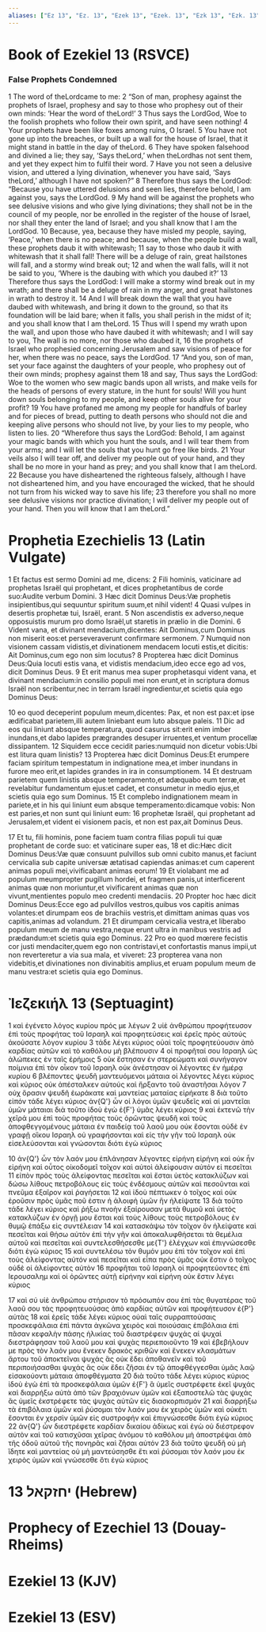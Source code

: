 ```yaml
---
aliases: ["Ez 13", "Ez. 13", "Ezek 13", "Ezek. 13", "Ezk 13", "Ezk. 13"]
---
```



# Book of Ezekiel 13 (RSVCE)

### False Prophets Condemned
1 The word of theLordcame to me:
2 “Son of man, prophesy against the prophets of Israel, prophesy and say to those who prophesy out of their own minds: ‘Hear the word of theLord!’
3 Thus says the LordGod, Woe to the foolish prophets who follow their own spirit, and have seen nothing!
4 Your prophets have been like foxes among ruins, O Israel.
5 You have not gone up into the breaches, or built up a wall for the house of Israel, that it might stand in battle in the day of theLord.
6 They have spoken falsehood and divined a lie; they say, ‘Says theLord,’ when theLordhas not sent them, and yet they expect him to fulfil their word.
7 Have you not seen a delusive vision, and uttered a lying divination, whenever you have said, ‘Says theLord,’ although I have not spoken?”
8 Therefore thus says the LordGod: “Because you have uttered delusions and seen lies, therefore behold, I am against you, says the LordGod.
9 My hand will be against the prophets who see delusive visions and who give lying divinations; they shall not be in the council of my people, nor be enrolled in the register of the house of Israel, nor shall they enter the land of Israel; and you shall know that I am the LordGod.
10 Because, yea, because they have misled my people, saying, ‘Peace,’ when there is no peace; and because, when the people build a wall, these prophets daub it with whitewash;
11 say to those who daub it with whitewash that it shall fall! There will be a deluge of rain, great hailstones will fall, and a stormy wind break out;
12 and when the wall falls, will it not be said to you, ‘Where is the daubing with which you daubed it?’
13 Therefore thus says the LordGod: I will make a stormy wind break out in my wrath; and there shall be a deluge of rain in my anger, and great hailstones in wrath to destroy it.
14 And I will break down the wall that you have daubed with whitewash, and bring it down to the ground, so that its foundation will be laid bare; when it falls, you shall perish in the midst of it; and you shall know that I am theLord.
15 Thus will I spend my wrath upon the wall, and upon those who have daubed it with whitewash; and I will say to you, The wall is no more, nor those who daubed it,
16 the prophets of Israel who prophesied concerning Jerusalem and saw visions of peace for her, when there was no peace, says the LordGod.
17 “And you, son of man, set your face against the daughters of your people, who prophesy out of their own minds; prophesy against them
18 and say, Thus says the LordGod: Woe to the women who sew magic bands upon all wrists, and make veils for the heads of persons of every stature, in the hunt for souls! Will you hunt down souls belonging to my people, and keep other souls alive for your profit?
19 You have profaned me among my people for handfuls of barley and for pieces of bread, putting to death persons who should not die and keeping alive persons who should not live, by your lies to my people, who listen to lies.
20 “Wherefore thus says the LordGod: Behold, I am against your magic bands with which you hunt the souls, and I will tear them from your arms; and I will let the souls that you hunt go free like birds.
21 Your veils also I will tear off, and deliver my people out of your hand, and they shall be no more in your hand as prey; and you shall know that I am theLord.
22 Because you have disheartened the righteous falsely, although I have not disheartened him, and you have encouraged the wicked, that he should not turn from his wicked way to save his life;
23 therefore you shall no more see delusive visions nor practice divination; I will deliver my people out of your hand. Then you will know that I am theLord.”


# Prophetia Ezechielis 13 (Latin Vulgate)

1 Et factus est sermo Domini ad me, dicens:
2 Fili hominis, vaticinare ad prophetas Israël qui prophetant, et dices prophetantibus de corde suo:Audite verbum Domini.
3 Hæc dicit Dominus Deus:Væ prophetis insipientibus,qui sequuntur spiritum suum,et nihil vident!
4 Quasi vulpes in desertis prophetæ tui, Israël, erant.
5 Non ascendistis ex adverso,neque opposuistis murum pro domo Israël,ut staretis in prælio in die Domini.
6 Vident vana, et divinant mendacium,dicentes: Ait Dominus,cum Dominus non miserit eos:et perseveraverunt confirmare sermonem.
7 Numquid non visionem cassam vidistis,et divinationem mendacem locuti estis,et dicitis: Ait Dominus,cum ego non sim locutus?
8 Propterea hæc dicit Dominus Deus:Quia locuti estis vana, et vidistis mendacium,ideo ecce ego ad vos, dicit Dominus Deus.
9 Et erit manus mea super prophetasqui vident vana, et divinant mendacium:in consilio populi mei non erunt,et in scriptura domus Israël non scribentur,nec in terram Israël ingredientur,et scietis quia ego Dominus Deus:

10 eo quod deceperint populum meum,dicentes: Pax, et non est pax:et ipse ædificabat parietem,illi autem liniebant eum luto absque paleis.
11 Dic ad eos qui liniunt absque temperatura, quod casurus sit:erit enim imber inundans,et dabo lapides prægrandes desuper irruentes,et ventum procellæ dissipantem.
12 Siquidem ecce cecidit paries:numquid non dicetur vobis:Ubi est litura quam linistis?
13 Propterea hæc dicit Dominus Deus:Et erumpere faciam spiritum tempestatum in indignatione mea,et imber inundans in furore meo erit,et lapides grandes in ira in consumptionem.
14 Et destruam parietem quem linistis absque temperamento,et adæquabo eum terræ,et revelabitur fundamentum ejus:et cadet, et consumetur in medio ejus,et scietis quia ego sum Dominus.
15 Et complebo indignationem meam in pariete,et in his qui liniunt eum absque temperamento:dicamque vobis: Non est paries,et non sunt qui liniunt eum:
16 prophetæ Israël, qui prophetant ad Jerusalem,et vident ei visionem pacis, et non est pax,ait Dominus Deus.

17 Et tu, fili hominis, pone faciem tuam contra filias populi tui quæ prophetant de corde suo: et vaticinare super eas,
18 et dic:Hæc dicit Dominus Deus:Væ quæ consuunt pulvillos sub omni cubito manus,et faciunt cervicalia sub capite universæ ætatisad capiendas animas:et cum caperent animas populi mei,vivificabant animas eorum!
19 Et violabant me ad populum meumpropter pugillum hordei, et fragmen panis,ut interficerent animas quæ non moriuntur,et vivificarent animas quæ non vivunt,mentientes populo meo credenti mendaciis.
20 Propter hoc hæc dicit Dominus Deus:Ecce ego ad pulvillos vestros,quibus vos capitis animas volantes:et dirumpam eos de brachiis vestris,et dimittam animas quas vos capitis,animas ad volandum.
21 Et dirumpam cervicalia vestra,et liberabo populum meum de manu vestra,neque erunt ultra in manibus vestris ad prædandum:et scietis quia ego Dominus.
22 Pro eo quod mœrere fecistis cor justi mendaciter,quem ego non contristavi,et confortastis manus impii,ut non reverteretur a via sua mala, et viveret:
23 propterea vana non videbitis,et divinationes non divinabitis amplius,et eruam populum meum de manu vestra:et scietis quia ego Dominus.


# Ἰεζεκιήλ 13 (Septuagint)

1 καὶ ἐγένετο λόγος κυρίου πρός με λέγων
2 υἱὲ ἀνθρώπου προφήτευσον ἐπὶ τοὺς προφήτας τοῦ Ισραηλ καὶ προφητεύσεις καὶ ἐρεῖς πρὸς αὐτούς ἀκούσατε λόγον κυρίου
3 τάδε λέγει κύριος οὐαὶ τοῖς προφητεύουσιν ἀπὸ καρδίας αὐτῶν καὶ τὸ καθόλου μὴ βλέπουσιν
4 οἱ προφῆταί σου Ισραηλ ὡς ἀλώπεκες ἐν ταῖς ἐρήμοις
5 οὐκ ἔστησαν ἐν στερεώματι καὶ συνήγαγον ποίμνια ἐπὶ τὸν οἶκον τοῦ Ισραηλ οὐκ ἀνέστησαν οἱ λέγοντες ἐν ἡμέρᾳ κυρίου
6 βλέποντες ψευδῆ μαντευόμενοι μάταια οἱ λέγοντες λέγει κύριος καὶ κύριος οὐκ ἀπέσταλκεν αὐτούς καὶ ἤρξαντο τοῦ ἀναστῆσαι λόγον
7 οὐχ ὅρασιν ψευδῆ ἑωράκατε καὶ μαντείας ματαίας εἰρήκατε
8 διὰ τοῦτο εἰπόν τάδε λέγει κύριος ἀν{Q'} ὧν οἱ λόγοι ὑμῶν ψευδεῖς καὶ αἱ μαντεῖαι ὑμῶν μάταιαι διὰ τοῦτο ἰδοὺ ἐγὼ ἐ{F'} ὑμᾶς λέγει κύριος
9 καὶ ἐκτενῶ τὴν χεῖρά μου ἐπὶ τοὺς προφήτας τοὺς ὁρῶντας ψευδῆ καὶ τοὺς ἀποφθεγγομένους μάταια ἐν παιδείᾳ τοῦ λαοῦ μου οὐκ ἔσονται οὐδὲ ἐν γραφῇ οἴκου Ισραηλ οὐ γραφήσονται καὶ εἰς τὴν γῆν τοῦ Ισραηλ οὐκ εἰσελεύσονται καὶ γνώσονται διότι ἐγὼ κύριος

10 ἀν{Q'} ὧν τὸν λαόν μου ἐπλάνησαν λέγοντες εἰρήνη εἰρήνη καὶ οὐκ ἦν εἰρήνη καὶ οὗτος οἰκοδομεῖ τοῖχον καὶ αὐτοὶ ἀλείφουσιν αὐτόν εἰ πεσεῖται
11 εἰπὸν πρὸς τοὺς ἀλείφοντας πεσεῖται καὶ ἔσται ὑετὸς κατακλύζων καὶ δώσω λίθους πετροβόλους εἰς τοὺς ἐνδέσμους αὐτῶν καὶ πεσοῦνται καὶ πνεῦμα ἐξαῖρον καὶ ῥαγήσεται
12 καὶ ἰδοὺ πέπτωκεν ὁ τοῖχος καὶ οὐκ ἐροῦσιν πρὸς ὑμᾶς ποῦ ἐστιν ἡ ἀλοιφὴ ὑμῶν ἣν ἠλείψατε
13 διὰ τοῦτο τάδε λέγει κύριος καὶ ῥήξω πνοὴν ἐξαίρουσαν μετὰ θυμοῦ καὶ ὑετὸς κατακλύζων ἐν ὀργῇ μου ἔσται καὶ τοὺς λίθους τοὺς πετροβόλους ἐν θυμῷ ἐπάξω εἰς συντέλειαν
14 καὶ κατασκάψω τὸν τοῖχον ὃν ἠλείψατε καὶ πεσεῖται καὶ θήσω αὐτὸν ἐπὶ τὴν γῆν καὶ ἀποκαλυφθήσεται τὰ θεμέλια αὐτοῦ καὶ πεσεῖται καὶ συντελεσθήσεσθε με{T'} ἐλέγχων καὶ ἐπιγνώσεσθε διότι ἐγὼ κύριος
15 καὶ συντελέσω τὸν θυμόν μου ἐπὶ τὸν τοῖχον καὶ ἐπὶ τοὺς ἀλείφοντας αὐτόν καὶ πεσεῖται καὶ εἶπα πρὸς ὑμᾶς οὐκ ἔστιν ὁ τοῖχος οὐδὲ οἱ ἀλείφοντες αὐτὸν
16 προφῆται τοῦ Ισραηλ οἱ προφητεύοντες ἐπὶ Ιερουσαλημ καὶ οἱ ὁρῶντες αὐτῇ εἰρήνην καὶ εἰρήνη οὐκ ἔστιν λέγει κύριος

17 καὶ σύ υἱὲ ἀνθρώπου στήρισον τὸ πρόσωπόν σου ἐπὶ τὰς θυγατέρας τοῦ λαοῦ σου τὰς προφητευούσας ἀπὸ καρδίας αὐτῶν καὶ προφήτευσον ἐ{P'} αὐτὰς
18 καὶ ἐρεῖς τάδε λέγει κύριος οὐαὶ ταῖς συρραπτούσαις προσκεφάλαια ἐπὶ πάντα ἀγκῶνα χειρὸς καὶ ποιούσαις ἐπιβόλαια ἐπὶ πᾶσαν κεφαλὴν πάσης ἡλικίας τοῦ διαστρέφειν ψυχάς αἱ ψυχαὶ διεστράφησαν τοῦ λαοῦ μου καὶ ψυχὰς περιεποιοῦντο
19 καὶ ἐβεβήλουν με πρὸς τὸν λαόν μου ἕνεκεν δρακὸς κριθῶν καὶ ἕνεκεν κλασμάτων ἄρτου τοῦ ἀποκτεῖναι ψυχάς ἃς οὐκ ἔδει ἀποθανεῖν καὶ τοῦ περιποιήσασθαι ψυχάς ἃς οὐκ ἔδει ζῆσαι ἐν τῷ ἀποφθέγγεσθαι ὑμᾶς λαῷ εἰσακούοντι μάταια ἀποφθέγματα
20 διὰ τοῦτο τάδε λέγει κύριος κύριος ἰδοὺ ἐγὼ ἐπὶ τὰ προσκεφάλαια ὑμῶν ἐ{F'} ἃ ὑμεῖς συστρέφετε ἐκεῖ ψυχάς καὶ διαρρήξω αὐτὰ ἀπὸ τῶν βραχιόνων ὑμῶν καὶ ἐξαποστελῶ τὰς ψυχάς ἃς ὑμεῖς ἐκστρέφετε τὰς ψυχὰς αὐτῶν εἰς διασκορπισμόν
21 καὶ διαρρήξω τὰ ἐπιβόλαια ὑμῶν καὶ ῥύσομαι τὸν λαόν μου ἐκ χειρὸς ὑμῶν καὶ οὐκέτι ἔσονται ἐν χερσὶν ὑμῶν εἰς συστροφήν καὶ ἐπιγνώσεσθε διότι ἐγὼ κύριος
22 ἀν{Q'} ὧν διεστρέφετε καρδίαν δικαίου ἀδίκως καὶ ἐγὼ οὐ διέστρεφον αὐτὸν καὶ τοῦ κατισχῦσαι χεῖρας ἀνόμου τὸ καθόλου μὴ ἀποστρέψαι ἀπὸ τῆς ὁδοῦ αὐτοῦ τῆς πονηρᾶς καὶ ζῆσαι αὐτόν
23 διὰ τοῦτο ψευδῆ οὐ μὴ ἴδητε καὶ μαντείας οὐ μὴ μαντεύσησθε ἔτι καὶ ῥύσομαι τὸν λαόν μου ἐκ χειρὸς ὑμῶν καὶ γνώσεσθε ὅτι ἐγὼ κύριος


# 13 יחזקאל (Hebrew)


# Prophecy of Ezechiel 13 (Douay-Rheims)


# Ezekiel 13 (KJV)


# Ezekiel 13 (ESV)

